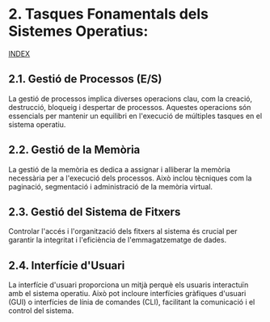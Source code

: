 # 2. Tasques Fonamentals dels Sistemes Operatius:
[INDEX](https://github.com/rramonb-esliceu/rramonb-esliceu/blob/master/sistemes/processos/00_Introduccio.md)
## 2.1. Gestió de Processos (E/S)
La gestió de processos implica diverses operacions clau, com la creació, destrucció, bloqueig i despertar de processos. Aquestes operacions són essencials per mantenir un equilibri en l'execució de múltiples tasques en el sistema operatiu.
## 2.2. Gestió de la Memòria
La gestió de la memòria es dedica a assignar i alliberar la memòria necessària per a l'execució dels processos. Això inclou tècniques com la paginació, segmentació i administració de la memòria virtual.
## 2.3. Gestió del Sistema de Fitxers
Controlar l'accés i l'organització dels fitxers al sistema és crucial per garantir la integritat i l'eficiència de l'emmagatzematge de dades.
## 2.4. Interfície d'Usuari
La interfície d'usuari proporciona un mitjà perquè els usuaris interactuïn amb el sistema operatiu. Això pot incloure interfícies gràfiques d'usuari (GUI) o interfícies de línia de comandes (CLI), facilitant la comunicació i el control del sistema.
